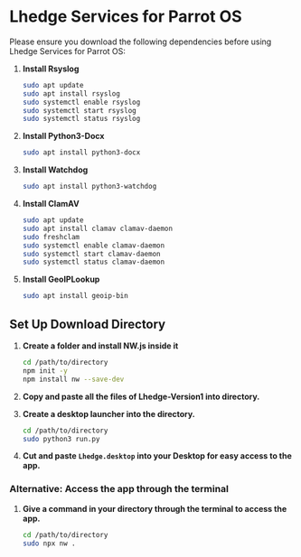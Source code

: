 # Lhedge Services for Parrot OS

Please ensure you download the following dependencies before using Lhedge Services for Parrot OS:

1. **Install Rsyslog**
    ```sh
    sudo apt update
    sudo apt install rsyslog
    sudo systemctl enable rsyslog
    sudo systemctl start rsyslog
    sudo systemctl status rsyslog
    ```

2. **Install Python3-Docx**
    ```sh
    sudo apt install python3-docx
    ```

3. **Install Watchdog**
    ```sh
    sudo apt install python3-watchdog
    ```

4. **Install ClamAV**
    ```sh
    sudo apt update
    sudo apt install clamav clamav-daemon
    sudo freshclam
    sudo systemctl enable clamav-daemon
    sudo systemctl start clamav-daemon
    sudo systemctl status clamav-daemon
    ```

5. **Install GeoIPLookup**
    ```sh
    sudo apt install geoip-bin
    ```

## Set Up Download Directory

1. **Create a folder and install NW.js inside it**
    ```sh
    cd /path/to/directory
    npm init -y
    npm install nw --save-dev
    ```

2. **Copy and paste all the files of Lhedge-Version1 into directory.**

3. **Create a desktop launcher into the directory.**
    ```sh
    cd /path/to/directory
    sudo python3 run.py
    ```

4. **Cut and paste `Lhedge.desktop` into your Desktop for easy access to the app.**

### Alternative: Access the app through the terminal

1. **Give a command in your directory through the terminal to access the app.**
    ```sh
    cd /path/to/directory
    sudo npx nw .
    ```
